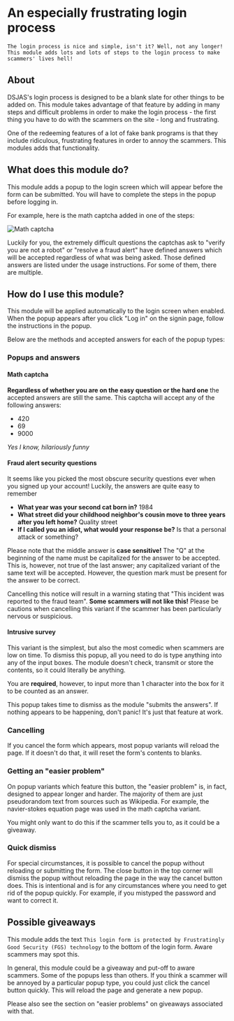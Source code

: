 # An especially frustrating login process

    The login process is nice and simple, isn't it? Well, not any longer! This module adds lots and lots of steps to the login process to make scammers' lives hell!

## About

DSJAS's login process is designed to be a blank slate for other things to be added on. This module takes advantage of that feature by adding in many steps and difficult problems in order to make the login process - the first thing you have to do with the scammers on the site - long and frustrating.

One of the redeeming features of a lot of fake bank programs is that they include ridiculous, frustrating features in order to annoy the scammers. This modules adds that functionality.

## What does this module do?

This module adds a popup to the login screen which will appear before the form can be submitted. You will have to complete the steps in the popup before logging in.

For example, here is the math captcha added in one of the steps:

![Math captcha](https://i.imgur.com/1jOAG0n.png)

Luckily for you, the extremely difficult questions the captchas ask to "verify you are not a robot" or "resolve a fraud alert" have defined answers which will be accepted regardless of what was being asked. Those defined answers are listed under the usage instructions. For some of them, there are multiple.

## How do I use this module?

This module will be applied automatically to the login screen when enabled. When the popup appears after you click "Log in" on the signin page, follow the instructions in the popup.

Below are the methods and accepted answers for each of the popup types:

### Popups and answers

#### Math captcha

**Regardless of whether you are on the easy question or the hard one** the accepted answers are still the same. This captcha will accept any of the following answers:

* 420
* 69
* 9000

*Yes I know, hilariously funny*

#### Fraud alert security questions

It seems like you picked the most obscure security questions ever when you signed up your account! Luckily, the answers are quite easy to remember

* **What year was your second cat born in?** 1984
* **What street did your childhood neighbor's cousin move to three years after you left home?** Quality street
* **If I called you an idiot, what would your response be?** Is that a personal attack or something?

Please note that the middle answer is **case sensitive!** The "Q" at the beginning of the name must be capitalized for the answer to be accepted. This is, however, not true of the last answer; any capitalized variant of the same text will be accepted. However, the question mark must be present for the answer to be correct.

Cancelling this notice will result in a warning stating that "This incident was reported to the fraud team". **Some scammers will not like this!** Please be cautions when cancelling this variant if the scammer has been particularly nervous or suspicious.

#### Intrusive survey

This variant is the simplest, but also the most comedic when scammers are low on time. To dismiss this popup, all you need to do is type anything into any of the input boxes. The module doesn't check, transmit or store the contents, so it could literally be anything.

You are **required**, however, to input more than 1 character into the box for it to be counted as an answer.

This popup takes time to dismiss as the module "submits the answers". If nothing appears to be happening, don't panic! It's just that feature at work.

### Cancelling

If you cancel the form which appears, most popup variants will reload the page. If it doesn't do that, it will reset the form's contents to blanks.

### Getting an "easier problem"

On popup variants which feature this button, the "easier problem" is, in fact, designed to appear longer and harder. The majority of them are just pseudorandom text from sources such as Wikipedia. For example, the navier-stokes equation page was used in the math captcha variant.

You might only want to do this if the scammer tells you to, as it could be a giveaway.

### Quick dismiss

For special circumstances, it is possible to cancel the popup without reloading or submitting the form. The close button in the top corner will dismiss the popup without reloading the page in the way the cancel button does. This is intentional and is for any circumstances where you need to get rid of the popup quickly. For example, if you mistyped the password and want to correct it.

## Possible giveaways

This module adds the text ```This login form is protected by Frustratingly Good Security (FGS) technology``` to the bottom of the login form. Aware scammers may spot this.

In general, this module could be a giveaway and put-off to aware scammers. Some of the popups less than others. If you think a scammer will be annoyed by a particular popup type, you could just click the cancel button quickly. This will reload the page and generate a new popup.

Please also see the section on "easier problems" on giveaways associated with that.
